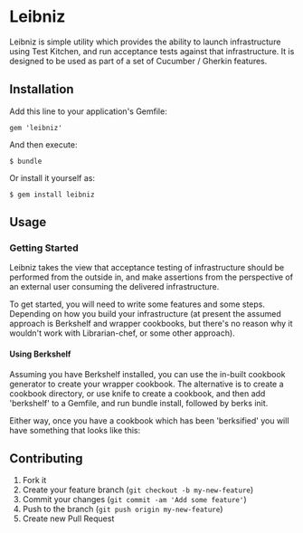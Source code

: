 # Leibniz

Leibniz is simple utility which provides the ability to launch
infrastructure using Test Kitchen, and run acceptance tests against
that infrastructure.  It is designed to be used as part of a set of
Cucumber / Gherkin features.

## Installation

Add this line to your application's Gemfile:

    gem 'leibniz'

And then execute:

    $ bundle

Or install it yourself as:

    $ gem install leibniz

## Usage

### Getting Started

Leibniz takes the view that acceptance testing of infrastructure
should be performed from the outside in, and make assertions from the
perspective of an external user consuming the delivered
infrastructure.

To get started, you will need to write some features and some steps.
Depending on how you build your infrastructure (at present the assumed
approach is Berkshelf and wrapper cookbooks, but there's no reason why
it wouldn't work with Librarian-chef, or some other approach).

#### Using Berkshelf

Assuming you have Berkshelf installed, you can use the in-built
cookbook generator to create your wrapper cookbook.  The alternative
is to create a cookbook directory, or use knife to create a cookbook,
and then add 'berkshelf' to a Gemfile, and run bundle install, followed by berks init.

Either way, once you have a cookbook which has been 'berksified' you
will have something that looks like this:



## Contributing

1. Fork it
2. Create your feature branch (`git checkout -b my-new-feature`)
3. Commit your changes (`git commit -am 'Add some feature'`)
4. Push to the branch (`git push origin my-new-feature`)
5. Create new Pull Request
